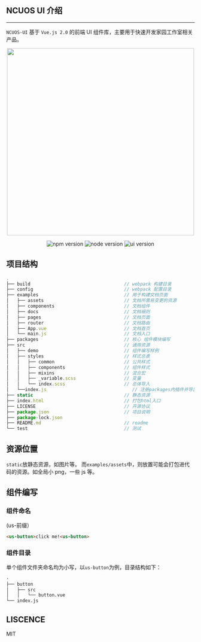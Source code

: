 ## NCUOS UI 介绍
---

`NCUOS-UI` 基于 `Vue.js 2.0` 的前端 UI 组件库，主要用于快速开发家园工作室相关产品。

  <p align="center">
    <a href="https://coding.net/u/Futurer/p/ncuos-ui/git">
      <img width="500" src="https://coding.net/u/Futurer/p/ncuos-ui/git/raw/develop/examples/assets/logo.png">
    </a>
  </p>
  <p align="center">
      <img src="https://img.shields.io/badge/npm-5.6.0-brightgreen.svg" alt="npm version">
      <img src="https://img.shields.io/badge/node-%3E%3D%208.00-brightgreen.svg" alt="node version">
      <img src="https://img.shields.io/badge/version-0.0.1-brightgreen.svg" alt="ui version">
      </p>

## 项目结构

```js
.
├── build                                   // webpack 构建目录
├── config                                  // webpack 配置目录
├── examples                                // 用于构建文档页面
│   ├── assets                              // 文档所需易变更的资源
│   ├── components                          // 文档组件
│   ├── docs                                // 文档细则
│   ├── pages                               // 文档页面
│   ├── router                              // 文档路由
│   ├── App.vue                             // 文档首页
│   └── main.js                             // 文档入口
├── packages                                // 核心 组件模块编写
├── src                                     // 通用资源
│   ├── demo                                // 组件编写样例
│   ├── styles                              // 样式总表
│   │   ├── common                          // 公共样式
│   │   ├── components                      // 组件样式
│   │   ├── mixins                          // 混合宏
│   │   ├── _variable.scss                  // 变量
│   │   └── index.scss                      // 总体导入
│   └──index.js                                // 注册packages内插件并导出组件集
├── static                                  // 静态资源
├── index.html                              // 打包html入口
├── LICENSE                                 // 开源协议
├── package.json                            // 项目说明
├── package-lock.json
├── README.md                               // readme
└── test                                    // 测试
```

## 资源位置

`static`放静态资源，如图片等。 而`examples/assets`中，则放置可能会打包进代码的资源。如全局小 png，一些 js 等。

## 组件编写

### 组件命名

(us-前缀）

```HTML
<us-button>click me!<us-button>
```

### 组件目录

单个组件文件夹命名均为小写，以`us-button`为例，目录结构如下：

```bash
·
├── button
│   ├── src
│   │   └── button.vue
└── index.js
```

## LISCENCE

MIT

</div>
